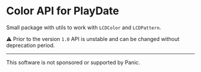 # Color API for PlayDate

Small package with utils to work with `LCDColor` and `LCDPattern`.

⚠️ Prior to the version `1.0` API is unstable and can be changed without deprecation period.



- - -

This software is not sponsored or supported by Panic.
